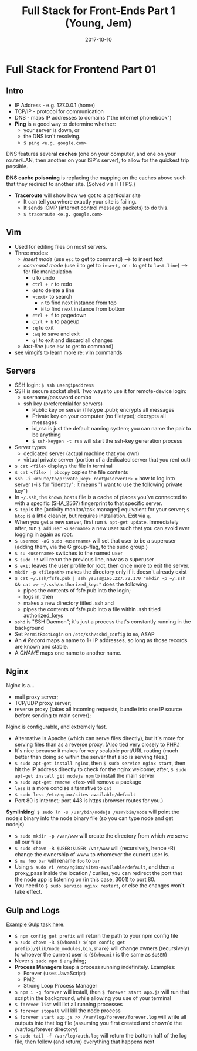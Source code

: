 ﻿---
templateKey: 'blog-post'
title: Full Stack for Front-Ends Part 1 (Young, Jem)
date: 2017-10-10
description: Become a Full Stack Engineer and gain the confidence to master the command line and server. You’ll gain practical knowledge of everything from building a web presence, to setting up a virtual server, to publishing on your custom domain -- all from the command line.
postType: 'notes'
tags:
  - frontend-masters
  - live-course
  - command-line
  - bash
  - vim
  - ssh
  - nginx
  - servers
  - infrastructure
  
---

# Full Stack for Frontend Part 01

## Intro
* IP Address - e.g. 127.0.0.1 (home)
* TCP/IP - protocol for communication
* DNS - maps IP addresses to domains ("the internet phonebook")
* **Ping** is a good way to determine whether:
   * your server is down, or
   * the DNS isn`t resolving.
   * `$ ping <e.g. google.com>`

DNS features several **caches** (one on your computer, and one on your router/LAN, then another on your ISP`s server), to allow for the quickest trip possible.

**DNS cache poisoning** is replacing the mapping on the caches above such that they redirect to another site. (Solved via HTTPS.)

* **Traceroute** will show how we got to a particular site
   * It can tell you where exactly your site is failing.
   * It sends ICMP (internet control message packets) to do this.
   * `$ traceroute <e.g. google.com>`

## Vim
* Used for editing files on most servers.
* Three modes:
   * _insert mode_ (use `esc` to get to command) --> to insert text
   * _command mode_ (use `i` to get to `insert,` or `:` to get to `last-line`) --> for file manipulation
      * `u` to undo
      * `ctrl + r` to redo
      * `dd` to delete a line
      * `<text>` to search
         * `n` to find next instance from top
         * `N` to find next instance from bottom
      * `ctrl + f` to pagedown
      * `ctrl + b` to pageup
      * `:q` to exit
      * `:wq` to save and exit
      * `q!` to exit and discard all changes
   * _last-line_ (use `esc` to get to command)
* see [vimgifs](https://vimgifs.com/) to learn more re: vim commands

## Servers
* SSH login: `$ ssh user@ipaddress`
* SSH is secure socket shell. Two ways to use it for remote-device login:
   * username/password combo
   * ssh key (preferential for servers)
      * Public key on server (filetype .pub); encrypts all messages
      * Private key on your computer (no filetype); decrypts all messages
      * id_rsa is just the default naming system; you can name the pair to be anything
      * `$ ssh-keygen -t rsa` will start the ssh-key generation process
* Server types
   * dedicated server (actual machine that you own)
   * virtual private server (portion of a dedicated server that you rent out)
* `$ cat <file>` displays the file in terminal
* `$ cat <file> | pbcopy` copies the file contents
* `ssh -i <route/to/private_key> root@<serverIP>` = how to log into server (-iis for "identity"; it means "I want to use the following private key")
* In `~/.ssh`, the `known_hosts` file is a cache of places you`ve connected to with a specific (SHA_256?) fingerprint to that specific server.
* `$ top` is the [activity monitor/task manager] equivalent for your server; `$ htop` is a little cleaner, but requires installation. Exit via `q`.
* When you get a new server, first run `$ apt-get update`. Immediately after, run `$ adduser <username>` a new user such that you can avoid ever logging in again as root.
* `$ usermod -aG sudo <username>` will set that user to be a superuser (adding them, via the G group-flag, to the sudo group.)
* `$ su <username>` switches to the named user
* `$ sudo !!` will rerun the previous line, now as a superuser
* `$ exit` leaves the user profile for root, then once more to exit the server.
* `mkdir -p <filepath>` makes the directory only if it doesn`t already exist
* `$ cat ~/.ssh/fsfe.pub | ssh ysuss@165.227.72.170 "mkdir -p ~/.ssh && cat >> ~/.ssh/authorized_keys"` does the following:
   * pipes the contents of fsfe.pub into the login;
   * logs in, then
   * makes a new directory titled .ssh and
   * pipes the contents of fsfe.pub into a file within .ssh titled authorized_keys
* `sshd` is "SSH Daemon"; it's just a process that's constantly running in the background
* Set `PermitRootLogin` on `/etc/ssh/sshd_config` to `no`, ASAP
* An _A Record_ maps a name to 1+ IP addresses, so long as those records are known and stable.
* A _CNAME_ maps one name to another name.


## Nginx
Nginx is a...
* mail proxy server;
* TCP/UDP proxy server;
* reverse proxy (takes all incoming requests, bundle into one IP source before sending to main server);

Nginx is configurable, and extremely fast.
* Alternative is Apache (which can serve files directly), but it`s more for serving files than as a reverse proxy. (Also tied very closely to PHP.)
* It`s nice because it makes for very scalable port/URL routing (much better than doing so within the server that also is serving files.)
* `$ sudo apt-get install nginx`, then `$ sudo service nginx start`, then hit the IP address directly to check for the nginx welcome; after, `$ sudo apt-get install git nodejs npm` to install the main server
* `$ sudo apt-get remove <foo>` will remove a package
* `less` is a more concise alternative to `cat`
* `$ sudo less /etc/nginx/sites-available/default`
* Port 80 is internet; port 443 is https (browser routes for you.)

**Symlinking**! `$ sudo ln -s /usr/bin/nodejs /usr/bin/node` will point the nodejs binary into the node binary file (so you can type node and get nodejs)
* `$ sudo mkdir -p /var/www` will create the directory from which we serve all our files
* `$ sudo chown -R $USER:$USER /var/www` will (recursively, hence -R) change the ownership of www to whomever the current user is.
* `$ mv foo bar` will rename `foo` to `bar`
* Using `$ sudo vi /etc/nginx/sites-available/default`, and then a proxy_pass inside the location / curlies, you can redirect the port that the node app is listening on (in this case, 3001) to port 80.
* You need to `$ sudo service nginx restart`, or else the changes won`t take effect.


## Gulp and Logs

 [Example Gulp task here.](https://www.google.com/url?q=https://github.com/young/Dev-Ops-for-Frontend/blob/master/gulpfile.js&sa=D&ust=1538938725670000)


* `$ npm config get prefix` will return the path to your npm config file
* `$ sudo chown -R $(whoami) $(npm config get prefix)/{lib/node_modules,bin,share}` will change owners (recursively) to whoever the current user is (`$(whoami)` is the same as `$USER`)
* Never `$ sudo npm i` anything;
* **Process Managers** keep a process running indefinitely. Examples:
   * Forever (uses JavaScript)
   * PM2
   * Strong Loop Process Manager
* `$ npm i -g forever` will install, then `$ forever start app.js` will run that script in the background, while allowing you use of your terminal
* `$ forever list` will list all running processes
* `$ forever stopall` will kill the node process
* `$ forever start app.js >> /var/log/forever/forever.log` will write all outputs into that log file (assuming you first created and chown`d the /var/log/forever directory)
* `$ sudo tail -f /var/log/auth.log` will return the bottom half of the log file, then follow (and return) everything that happens next
